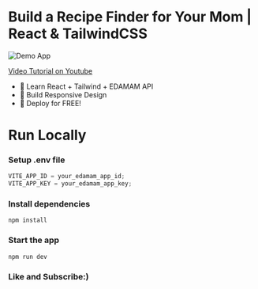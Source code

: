 # Build a Recipe Finder for Your Mom | React & TailwindCSS

![Demo App](https://i.ibb.co/7zp7M7q/Screenshot-29.png)

[Video Tutorial on Youtube](https://youtu.be/Z_AWfuJXXCI)

-   🌟 Learn React + Tailwind + EDAMAM API
-   🎃 Build Responsive Design
-   🚀 Deploy for FREE!

# Run Locally

### Setup .env file

```js
VITE_APP_ID = your_edamam_app_id;
VITE_APP_KEY = your_edamam_app_key;
```

### Install dependencies

```shell
npm install
```

### Start the app

```shell
npm run dev
```

### Like and Subscribe:)
